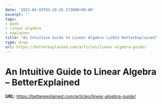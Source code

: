 ```yaml
---
date: '2022-04-03T03:28:26.373000+00:00'
excerpt: ''
tags:
- math
- linear-algebra
- explainer
title: "An Intuitive Guide to Linear Algebra \u2013 BetterExplained"
type: drop
url: https://betterexplained.com/articles/linear-algebra-guide/
---
```


# An Intuitive Guide to Linear Algebra – BetterExplained

**URL:** https://betterexplained.com/articles/linear-algebra-guide/
